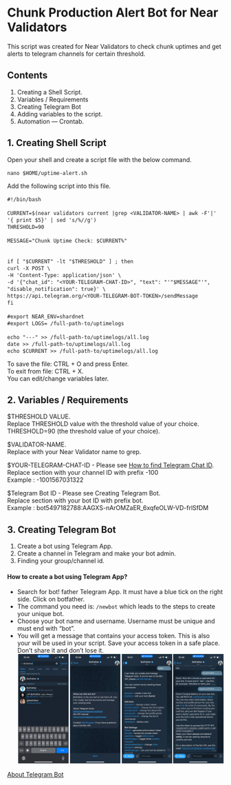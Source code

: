 # Chunk Production Alert Bot for Near Validators

This script was created for Near Validators to check chunk uptimes and get alerts to telegram channels for certain threshold.

## Contents

1. Creating a Shell Script.
2. Variables / Requirements
3. Creating Telegram Bot 
4. Adding variables to the script.
5. Automation — Crontab.

## 1. Creating Shell Script

Open your shell and create a script file with the below command.

```
nano $HOME/uptime-alert.sh
```

Add the following script into this file.

```
#!/bin/bash

CURRENT=$(near validators current |grep <VALIDATOR-NAME> | awk -F'|' '{ print $5}' | sed 's/%//g')
THRESHOLD=90

MESSAGE="Chunk Uptime Check: $CURRENT%"


if [ "$CURRENT" -lt "$THRESHOLD" ] ; then
curl -X POST \
-H 'Content-Type: application/json' \
-d '{"chat_id": "<YOUR-TELEGRAM-CHAT-ID>", "text": "'"$MESSAGE"'", "disable_notification": true}' \
https://api.telegram.org/<YOUR-TELEGRAM-BOT-TOKEN>/sendMessage
fi

#export NEAR_ENV=shardnet
#export LOGS= /full-path-to/uptimelogs

echo "---" >> /full-path-to/uptimelogs/all.log
date >> /full-path-to/uptimelogs/all.log
echo $CURRENT >> /full-path-to/uptimelogs/all.log

```
To save the file: CTRL + O and press Enter.  
To exit from file: CTRL + X.  
You can edit/change variables later.

## 2. Variables / Requirements

$THRESHOLD VALUE.  
Replace THRESHOLD value with the threshold value of your choice.   
THRESHOLD=90 (the threshold value of your choice).  
  
$VALIDATOR-NAME.  
Replace with your Near Validator name to grep.   

$YOUR-TELEGRAM-CHAT-ID - Please see [How to find Telegram Chat ID](https://github.com/GateOmega/Chunk-Production-Alert-Bot/blob/main/Telegram-Bot.md).     
Replace <YOUR TELEGRAM CHAT ID> section with your channel ID with prefix -100  
Example : -1001567031322   

$Telegram Bot ID - Please see Creating Telegram Bot.   
Replace <YOUR-TELEGRAM-BOT-TOKEN> section with your bot ID with prefix bot.  
Example : bot5497182788:AAGXS-nArOMZaER_6xqfeOLW-VD-frlSfDM  

## 3. Creating Telegram Bot 

1. Create a bot using Telegram App.
2. Create a channel in Telegram and make your bot admin.
3. Finding your group/channel id.   

#### How to create a bot using Telegram App?
- Search for bot!
father Telegram App. It must have a blue tick on the right side. Click on botfather.     
- The command you need is:   ```/newbot``` which leads to the steps to create your unique bot.   
- Choose your bot name and username. Username must be unique and must end with “bot”.   
- You will get a message that contains your access token. This is also your <telegram bot id> will be used in your script. Save your access token in a safe place. Don’t share it and don’t lose it.
![Telegram Bot Token](https://github.com/GateOmega/Chunk-Production-Alert-Bot/blob/main/images/telegrambottoken.png)

[About Telegram Bot ](https://core.telegram.org/bots)

